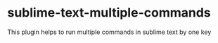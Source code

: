 sublime-text-multiple-commands
==============================

This plugin helps to run multiple commands in sublime text by one key